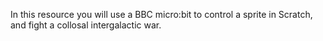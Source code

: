 In this resource you will use a BBC micro:bit to control a sprite in Scratch, and fight a collosal intergalactic war.
